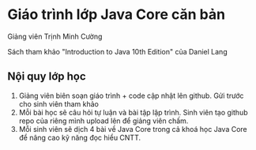 # Giáo trình lớp Java Core căn bản

Giảng viên Trịnh Minh Cường

Sách tham khảo "Introduction to Java 10th Edition" của Daniel Lang

## Nội quy lớp học

1. Giảng viên biên soạn giáo trình + code cập nhật lên github. Gửi trước cho sinh viên tham khảo
2. Mỗi bài học sẽ câu hỏi tự luận và bài tập lập trình. Sinh viên tạo github repo của riêng mình upload lên để giảng viên chấm.
3. Mỗi sinh viên sẽ dịch 4 bài về Java Core trong cả khoá học Java Core để nâng cao kỹ năng đọc hiểu CNTT.